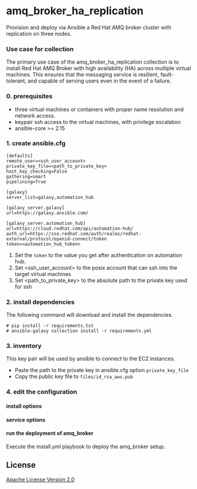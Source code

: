 # amq_broker_ha_replication

Provision and deploy via Ansible a Red Hat AMQ broker cluster with replication on three nodes.

### Use case for collection

The primary use case of the amq_broker_ha_replication collection is to install Red Hat AMQ Broker with high availability (HA) across multiple virtual machines. This ensures that the messaging service is resilient, fault-tolerant, and capable of serving users even in the event of a failure.

### 0. prerequisites

* three virtual machines or containers with proper name resolution and network access.
* keypair ssh access to the virtual machines, with privilege escalation
* ansible-core >= 2.15

### 1. create ansible.cfg

```
[defaults]
remote_user=<ssh_user_account>
private_key_file=<path_to_private_key>
host_key_checking=False
gathering=smart
pipelining=True

[galaxy]
server_list=galaxy,automation_hub

[galaxy_server.galaxy]
url=https://galaxy.ansible.com/

[galaxy_server.automation_hub]
url=https://cloud.redhat.com/api/automation-hub/
auth_url=https://sso.redhat.com/auth/realms/redhat-external/protocol/openid-connect/token
token=<automation_hub_token>
```

1. Set the `token` to the value you get after authentication on automation hub.
2. Set <ssh_user_account> to the posix account that can ssh into the target virtual machines
3. Set <path_to_private_key> to the absolute path to the private key used for ssh


### 2. install dependencies

The following command will download and install the dependencies.

    # pip install -r requirements.txt
    # ansible-galaxy collection install -r requirements.yml


### 3. inventory

This key pair will be used by ansible to connect to the EC2 instances.

* Paste the path to the private key in ansible.cfg option `private_key_file`
* Copy the public key file to `files/id_rsa_aws.pub`


### 4. edit the configuration

#### install options

#### service options

#### run the deployment of amq_broker

Execute the install.yml playbook to deploy the amq_broker setup.


## License

[Apache License Version 2.0](https://github.com/ansible-middleware/rhbk-datagrid-aws/blob/main/LICENSE)
